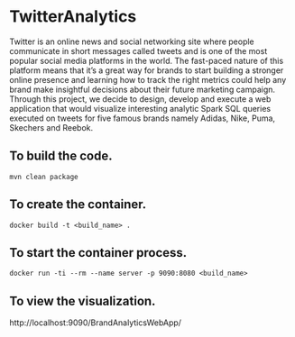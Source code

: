 # TwitterAnalytics

Twitter is an online news and social networking site where people communicate in short messages called tweets and is one of the most popular social media platforms in the world.  The fast-paced nature of this platform means that it’s a great way for brands to start building a stronger online presence and learning how to track the right metrics could help any brand make insightful decisions about their future marketing campaign. 
Through this project, we decide to design, develop and execute a web application that would visualize interesting analytic Spark SQL queries executed on tweets for five famous brands namely Adidas, Nike, Puma, Skechers and Reebok.

## To build the code. <br>
```mvn clean package```

## To create the container. <br>

```docker build -t <build_name> .```

## To start the container process. <br>
	
```docker run -ti --rm --name server -p 9090:8080 <build_name>```

## To view the visualization. <br>

http://localhost:9090/BrandAnalyticsWebApp/
